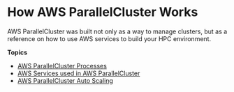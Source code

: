 # How AWS ParallelCluster Works<a name="functional"></a>

AWS ParallelCluster was built not only as a way to manage clusters, but as a reference on how to use AWS services to build your HPC environment\.

**Topics**
+ [AWS ParallelCluster Processes](processes.md)
+ [AWS Services used in AWS ParallelCluster](aws-services.md)
+ [AWS ParallelCluster Auto Scaling](autoscaling.md)